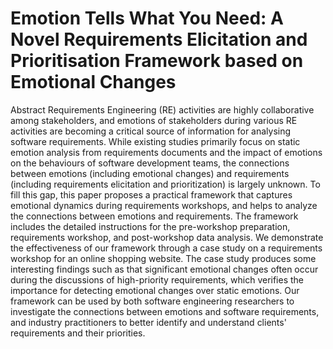 # Emotion Tells What You Need: A Novel Requirements Elicitation and Prioritisation Framework based on Emotional Changes

Abstract
Requirements Engineering (RE) activities are highly collaborative among stakeholders, and emotions of stakeholders during various RE activities are becoming a critical source of information for analysing software requirements. While existing studies primarily focus on static emotion analysis from requirements documents and the impact of emotions on the behaviours of software development teams, the connections between emotions (including emotional changes) and requirements (including requirements elicitation and prioritization) is largely unknown. To fill this gap, this paper proposes a practical framework that captures emotional dynamics during requirements workshops, and helps to analyze the connections between emotions and requirements. The framework includes the detailed instructions for the pre-workshop preparation, requirements workshop, and post-workshop data analysis. We demonstrate the effectiveness of our framework through a case study on a requirements workshop for an online shopping website. The case study produces some interesting findings such as that significant emotional changes often occur during the discussions of high-priority requirements, which verifies the importance for detecting emotional changes over static emotions. Our framework can be used by both software engineering researchers to investigate the connections between emotions and software requirements, and industry practitioners to better identify and understand clients' requirements and their priorities.
